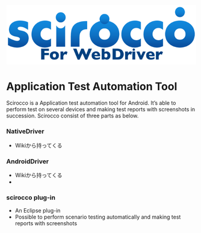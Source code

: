 ![Alt text](scirocco_webdriver.png)
 
# Application Test Automation Tool
 
Scirocco is a Application test automation tool for Android. It’s able to
perform test on several devices and making test reports with screenshots
in succession. Scirocco consist of three parts as below.
 
### NativeDriver
 
* Wikiから持ってくる
 
### AndroidDriver
 
* Wikiから持ってくる
* 
 
### scirocco plug-in
 
* An Eclipse plug-in
* Possible to perform scenario testing automatically and making test
reports with screenshots
